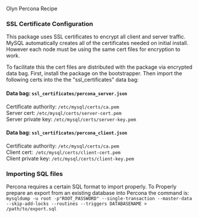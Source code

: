 Olyn Percona Recipe

### SSL Certificate Configuration

This package uses SSL certificates to encrypt all client and server traffic.
MySQL automatically creates all of the certificates needed on initial install.
However each node must be using the same cert files for encryption to work.

To facilitate this the cert files are distributed with the package via encrypted data bag.
First, install the package on the bootstrapper.
Then import the following certs into the the "ssl_certificates" data bag:

#### Data bag: `ssl_certificates/percona_server.json`
Certificate authority:  `/etc/mysql/certs/ca.pem`  
Server cert: `/etc/mysql/certs/server-cert.pem`  
Server private key: `/etc/mysql/certs/server-key.pem`

#### Data bag: `ssl_certificates/percona_client.json`
Certificate authority: `/etc/mysql/certs/ca.pem`  
Client cert:` /etc/mysql/certs/client-cert.pem`  
Client private key: `/etc/mysql/certs/client-key.pem`

### Importing SQL files
Percona requires a certain SQL format to import properly. To Properly prepare an export from an existing database into Percona the command is:  
`mysqldump -u root -p"ROOT_PASSWORD" --single-transaction --master-data --skip-add-locks --routines --triggers DATABASENAME > /path/to/export.sql`